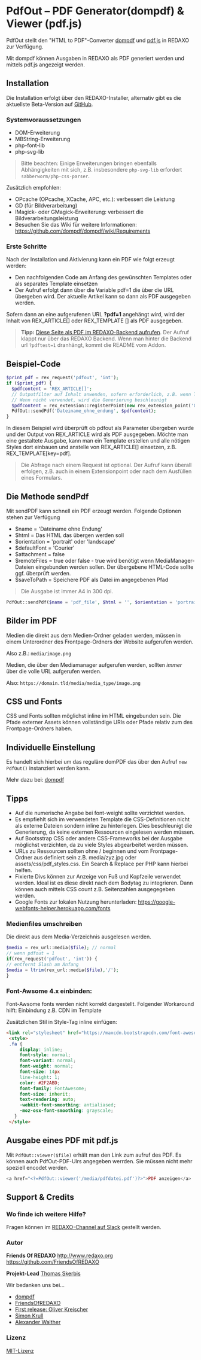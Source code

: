 # PdfOut – PDF Generator(dompdf)  & Viewer (pdf.js) 

PdfOut stellt den "HTML to PDF"-Converter [dompdf](http://dompdf.github.io) und [pdf.js](https://github.com/mozilla/pdf.js) in REDAXO zur Verfügung.

Mit dompdf können Ausgaben in REDAXO als PDF generiert werden und mittels pdf.js angezeigt werden. 

## Installation

Die Installation erfolgt über den REDAXO-Installer, alternativ gibt es die aktuellste Beta-Version auf [GitHub](https://github.com/FriendsOfREDAXO/pdfout).

### Systemvoraussetzungen

- DOM-Erweiterung
- MBString-Erweiterung
- php-font-lib
- php-svg-lib

> Bitte beachten: Einige Erweiterungen bringen ebenfalls Abhängigkeiten mit sich, z.B. insbesondere `php-svg-lib` erfordert `sabberworm/php-css-parser`.

Zusätzlich empfohlen:

* OPcache (OPcache, XCache, APC, etc.): verbessert die Leistung
* GD (für Bildverarbeitung)
* IMagick- oder GMagick-Erweiterung: verbessert die Bildverarbeitungsleistung
* Besuchen Sie das Wiki für weitere Informationen: <https://github.com/dompdf/dompdf/wiki/Requirements>

### Erste Schritte

Nach der Installation und Aktivierung kann ein PDF wie folgt erzeugt werden:

- Den nachfolgenden Code am Anfang des gewünschten Templates oder als separates Template einsetzen
- Der Aufruf erfolgt dann über die Variable pdf=1 die über die URL übergeben wird. Der aktuelle Artikel kann so dann als PDF ausgegeben werden.

Sofern dann an eine aufgerufenen URL **?pdf=1** angehängt wird, wird der Inhalt von REX_ARTICLE[] oder REX_TEMPLATE [] als PDF ausgegeben.

> **Tipp:** [Diese Seite als PDF im REDAXO-Backend aufrufen](index.php?pdftest=1). Der Aufruf klappt nur über das REDAXO Backend. Wenn man hinter die Backend url `?pdftest=1` dranhängt, kommt die README vom Addon.

## Beispiel-Code

```php
$print_pdf = rex_request('pdfout', 'int');
if ($print_pdf) {
  $pdfcontent = 'REX_ARTICLE[]';
  // Outputfilter auf Inhalt anwenden, sofern erforderlich, z.B. wenn Template genutzt wird. 
  // Wenn nicht verwendet, wird die Generierung beschleunigt
  $pdfcontent = rex_extension::registerPoint(new rex_extension_point('OUTPUT_FILTER', $pdfcontent));
  PdfOut::sendPdf('Dateiname_ohne_endung', $pdfcontent);
}
```

In diesem Beispiel wird überprüft ob pdfout als Parameter übergeben wurde und der Output von REX_ARTICLE wird als PDF ausgegeben. Möchte man eine gestaltete Ausgabe, kann man ein Template erstellen und alle nötigen Styles dort einbauen und anstelle von REX_ARTICLE[] einsetzen, z.B. REX_TEMPLATE[key=pdf]. 

> Die Abfrage nach einem Request ist optional. Der Aufruf kann überall erfolgen, z.B. auch in einem Extensionpoint oder nach dem Ausfüllen eines Formulars. 


## Die Methode sendPdf

Mit sendPDF kann schnell ein PDF erzeugt werden. Folgende Optionen stehen zur Verfügung 

- $name = 'Dateiname ohne Endung'
- $html = Das HTML das übergen werden soll 
- $orientation = 'portrait' oder 'landscape'
- $defaultFont = 'Courier'
- $attachment = false 
- $remoteFiles = true oder false - true wird benötigt wenn MediaManager-Dateien eingebunden werden sollen. Der übergebene HTML-Code sollte ggf. überprüft werden.
- $saveToPath = Speichere PDF als Datei im angegebenen Pfad

> Die Ausgabe ist immer A4 in 300 dpi.

```php
PdfOut::sendPdf($name = 'pdf_file', $html = '', $orientation = 'portrait', $defaultFont ='Courier', $attachment = false, $remoteFiles = true)
```

## Bilder im PDF

Medien die direkt aus dem Medien-Ordner geladen werden, müssen in einem Unterordner des Frontpage-Ordners der Website aufgerufen werden. 

Also z.B.: `media/image.png`

Medien, die über den Mediamanager aufgerufen werden, sollten *immer* über die volle URL aufgerufen werden. 

Also: `https://domain.tld/media/media_type/image.png`

## CSS und Fonts

CSS und Fonts sollten möglichst inline im HTML eingebunden sein. Die Pfade externer Assets können vollständige URls oder Pfade relativ zum des Frontpage-Ordners  haben. 

## Individuelle Einstellung
Es handelt sich hierbei um das reguläre domPDF das über den Aufruf `new PdfOut()` instanziert werden kann. 

Mehr dazu bei: [dompdf](http://dompdf.github.io)


## Tipps

- Auf die numerische Angabe bei font-weight sollte verzichtet werden.
- Es empfiehlt sich im verwendeten Template die CSS-Definitionen nicht als externe Dateien sondern inline zu hinterlegen. Dies beschleunigt die Generierung, da keine externen Ressourcen eingelesen werden müssen.
- Auf Bootsstrap CSS oder andere CSS-Frameworks bei der Ausgabe möglichst verzichten, da zu viele Styles abgearbeitet werden müssen.
- URLs zu Ressourcen sollten ohne / beginnen und vom Frontpage-Ordner aus definiert sein z.B. media/zyz.jpg oder assets/css/pdf_styles.css. Ein Search & Replace per PHP kann hierbei helfen.
- Fixierte Divs können zur Anzeige von Fuß und Kopfzeile verwendet werden. Ideal ist es diese direkt nach dem Bodytag zu integrieren. Dann können auch mittels CSS count z.B. Seitenzahlen ausgegegeben werden.
- Google Fonts zur lokalen Nutzung herunterladen: <https://google-webfonts-helper.herokuapp.com/fonts>

### Medienfiles umschreiben 

Die direkt aus dem Media-Verzeichnis ausgelesen werden.

```php
$media = rex_url::media($file); // normal
// wenn pdfout = 1
if(rex_request('pdfout', 'int')) { 
// entfernt Slash am Anfang
$media = ltrim(rex_url::media($file),'/'); 
}
```

### Font-Awsome 4.x einbinden:

Font-Awsome fonts werden nicht korrekt dargestellt.
Folgender Workaround hilft:
Einbindung z.B. CDN im Template

Zusätzlichen Stil in Style-Tag inline einfügen:

```html 
<link rel="stylesheet" href="https://maxcdn.bootstrapcdn.com/font-awesome/4.6.3/css/font-awesome.min.css">
 <style>
 .fa {
     display: inline;
     font-style: normal;
     font-variant: normal;
     font-weight: normal;
     font-size: 14px
     line-height: 1;
     color: #2F2ABD;
     font-family: FontAwesome;
     font-size: inherit;
     text-rendering: auto;
     -webkit-font-smoothing: antialiased;
     -moz-osx-font-smoothing: grayscale;
   }
 </style>  
```

## Ausgabe eines PDF mit pdf.js

Mit `PdfOut::viewer($file)` erhält man den Link zum aufruf des PDF. Es können auch PdfOut-PDF-Ulrs angegeben werrden. Sie müssen nicht mehr speziell encodet werden. 

```php
<a href="<?=PdfOut::viewer('/media/pdfdatei.pdf')?>">PDF anzeigen</a>
```


## Support & Credits

### Wo finde ich weitere Hilfe?

Fragen können im [REDAXO-Channel auf Slack](https://friendsofredaxo.slack.com/messages/redaxo/) gestellt werden.

### Autor

**Friends Of REDAXO**
http://www.redaxo.org 
https://github.com/FriendsOfREDAXO 

**Projekt-Lead** 
[Thomas Skerbis](https://github.com/skerbis)

Wir bedanken uns bei...

- [dompdf](http://dompdf.github.io)
- [FriendsOfREDAXO](https://github.com/FriendsOfREDAXO)
- [First release: Oliver Kreischer](https://github.com/olien)
- [Simon Krull](https://github.com/crydotsnake)
- [Alexander Walther](https://github.com/alexplusde)

### Lizenz

[MIT-Lizenz](https://github.com/FriendsOfREDAXO/pdfout/blob/master/LICENSE.md) 
